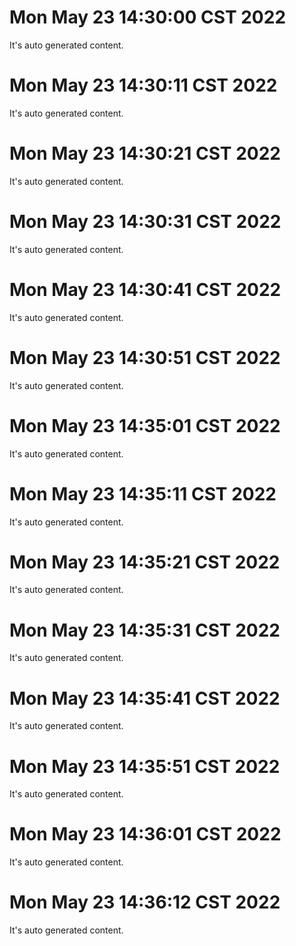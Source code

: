 # Mon May 23 14:30:00 CST 2022
  It's auto generated content.
# Mon May 23 14:30:11 CST 2022
  It's auto generated content.
# Mon May 23 14:30:21 CST 2022
  It's auto generated content.
# Mon May 23 14:30:31 CST 2022
  It's auto generated content.
# Mon May 23 14:30:41 CST 2022
  It's auto generated content.
# Mon May 23 14:30:51 CST 2022
  It's auto generated content.
# Mon May 23 14:35:01 CST 2022
  It's auto generated content.
# Mon May 23 14:35:11 CST 2022
  It's auto generated content.
# Mon May 23 14:35:21 CST 2022
  It's auto generated content.
# Mon May 23 14:35:31 CST 2022
  It's auto generated content.
# Mon May 23 14:35:41 CST 2022
  It's auto generated content.
# Mon May 23 14:35:51 CST 2022
  It's auto generated content.
# Mon May 23 14:36:01 CST 2022
  It's auto generated content.
# Mon May 23 14:36:12 CST 2022
  It's auto generated content.
